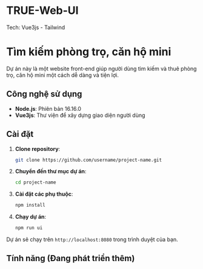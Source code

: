 # TRUE-Web-UI

Tech: Vue3js - Tailwind

# Tìm kiếm phòng trọ, căn hộ mini

Dự án này là một website front-end giúp người dùng tìm kiếm và thuê phòng trọ, căn hộ mini một cách dễ dàng và tiện lợi.

## Công nghệ sử dụng

- **Node.js**: Phiên bản 16.16.0
- **Vue3js**: Thư viện để xây dựng giao diện người dùng

## Cài đặt

1. **Clone repository**:
   ```bash
   git clone https://github.com/username/project-name.git
   ```

2. **Chuyển đến thư mục dự án**:
   ```bash
   cd project-name
   ```

3. **Cài đặt các phụ thuộc**:
   ```bash
   npm install
   ```

4. **Chạy dự án**:
   ```bash
   npm run ui
   ```

Dự án sẽ chạy trên `http://localhost:8080` trong trình duyệt của bạn.

## Tính năng (Đang phát triển thêm)